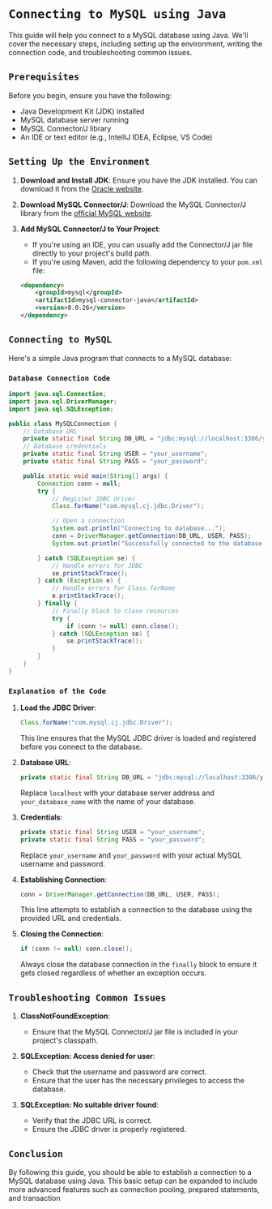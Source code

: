 # `Connecting to MySQL using Java`

This guide will help you connect to a MySQL database using Java. We'll cover the necessary steps, including setting up the environment, writing the connection code, and troubleshooting common issues.

## `Prerequisites`

Before you begin, ensure you have the following:

- Java Development Kit (JDK) installed
- MySQL database server running
- MySQL Connector/J library
- An IDE or text editor (e.g., IntelliJ IDEA, Eclipse, VS Code)

## `Setting Up the Environment`

1. **Download and Install JDK**: 
   Ensure you have the JDK installed. You can download it from the [Oracle website](https://www.oracle.com/java/technologies/javase-jdk11-downloads.html).

2. **Download MySQL Connector/J**: 
   Download the MySQL Connector/J library from the [official MySQL website](https://dev.mysql.com/downloads/connector/j/).

3. **Add MySQL Connector/J to Your Project**:
   - If you're using an IDE, you can usually add the Connector/J jar file directly to your project's build path.
   - If you're using Maven, add the following dependency to your `pom.xml` file:

   ```xml
   <dependency>
       <groupId>mysql</groupId>
       <artifactId>mysql-connector-java</artifactId>
       <version>8.0.26</version>
   </dependency>
   ```

## `Connecting to MySQL`

Here's a simple Java program that connects to a MySQL database:

### `Database Connection Code`

```java
import java.sql.Connection;
import java.sql.DriverManager;
import java.sql.SQLException;

public class MySQLConnection {
    // Database URL
    private static final String DB_URL = "jdbc:mysql://localhost:3306/your_database_name";
    // Database credentials
    private static final String USER = "your_username";
    private static final String PASS = "your_password";

    public static void main(String[] args) {
        Connection conn = null;
        try {
            // Register JDBC driver
            Class.forName("com.mysql.cj.jdbc.Driver");

            // Open a connection
            System.out.println("Connecting to database...");
            conn = DriverManager.getConnection(DB_URL, USER, PASS);
            System.out.println("Successfully connected to the database.");

        } catch (SQLException se) {
            // Handle errors for JDBC
            se.printStackTrace();
        } catch (Exception e) {
            // Handle errors for Class.forName
            e.printStackTrace();
        } finally {
            // Finally block to close resources
            try {
                if (conn != null) conn.close();
            } catch (SQLException se) {
                se.printStackTrace();
            }
        }
    }
}
```

### `Explanation of the Code`

1. **Load the JDBC Driver**:
   ```java
   Class.forName("com.mysql.cj.jdbc.Driver");
   ```
   This line ensures that the MySQL JDBC driver is loaded and registered before you connect to the database.

2. **Database URL**:
   ```java
   private static final String DB_URL = "jdbc:mysql://localhost:3306/your_database_name";
   ```
   Replace `localhost` with your database server address and `your_database_name` with the name of your database.

3. **Credentials**:
   ```java
   private static final String USER = "your_username";
   private static final String PASS = "your_password";
   ```
   Replace `your_username` and `your_password` with your actual MySQL username and password.

4. **Establishing Connection**:
   ```java
   conn = DriverManager.getConnection(DB_URL, USER, PASS);
   ```
   This line attempts to establish a connection to the database using the provided URL and credentials.

5. **Closing the Connection**:
   ```java
   if (conn != null) conn.close();
   ```
   Always close the database connection in the `finally` block to ensure it gets closed regardless of whether an exception occurs.

## `Troubleshooting Common Issues`

1. **ClassNotFoundException**:
   - Ensure that the MySQL Connector/J jar file is included in your project's classpath.

2. **SQLException: Access denied for user**:
   - Check that the username and password are correct.
   - Ensure that the user has the necessary privileges to access the database.

3. **SQLException: No suitable driver found**:
   - Verify that the JDBC URL is correct.
   - Ensure the JDBC driver is properly registered.

## `Conclusion`

By following this guide, you should be able to establish a connection to a MySQL database using Java. This basic setup can be expanded to include more advanced features such as connection pooling, prepared statements, and transaction 